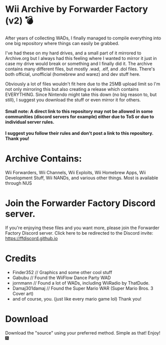 # Wii Archive by Forwarder Factory (v2) 💣
After years of collecting WADs, I finally managed to compile everything into one big repository where things can easily be grabbed.

I've had these on my hard drives, and a small part of it mirrored to Archive.org but I always had this feeling where I wanted to mirror it just in case my drive 
would break or something and I finally did it. The archive contains many different files, but mostly .wad, .elf, and .dol files. There's both official,
unofficial (homebrew and warez) and dev stuff here.

Obviously a lot of files wouldn't fit here due to the 25MB upload limit so I'm not only mirroring this but also creating a release which contains EVERYTHING.
Since Nintendo might take this down (no big reason to, but still), I suggest you download the stuff or even mirror it for others.

#### Small note: A direct link to this repository may not be allowed in some communities (discord servers for example) either due to ToS or due to individual server rules.
#### I suggest you follow their rules and don't post a link to this repository. Thank you!

# Archive Contains:
Wii Forwarders, Wii Channels, Wii Exploits, Wii Homebrew Apps, Wii Development Stuff, Wii NANDs, and various other things.
Most is available through NUS

# Join the Forwarder Factory Discord server.
If you're enjoying these files and you want more, please join the Forwarder Factory Discord server.
Click here to be redirected to the Discord invite: https://ffdiscord.github.io

# Credits
 * Finder352 // Graphics and some other cool stuff
 * Gabubu // Found the WiiFlow Dance Party WAD
 * jornmann // Found a lot of WADs, including WiiRadio by ThatDude.
 * Damaj301damaj // Found the Super Mario WAR (Super Mario Bros. 3 Cover art)
 * and of course, you. (just like every mario game lol) Thank you!

# Download
Download the "source" using your preferred method.
Simple as that! Enjoy! 🎆
